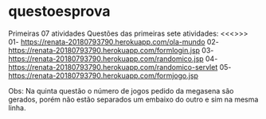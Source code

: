 # questoesprova
Primeiras 07 atividades
Questões das primeiras sete atividades:
<<<<Links para acesso no Heroku>>>>
01- https://renata-20180793790.herokuapp.com/ola-mundo
02-https://renata-20180793790.herokuapp.com/formlogin.jsp
03-https://renata-20180793790.herokuapp.com/randomico.jsp
04-https://renata-20180793790.herokuapp.com/randomico-servlet
05-https://renata-20180793790.herokuapp.com/formjogo.jsp

Obs: Na quinta questão o número de jogos pedido da megasena são gerados, porém
    não estão separados um embaixo do outro e sim na mesma linha.
